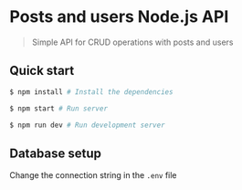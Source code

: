# Posts and users Node.js API

> Simple API for CRUD operations with posts and users

## Quick start

```bash
$ npm install # Install the dependencies

$ npm start # Run server

$ npm run dev # Run development server
```

## Database setup

Change the connection string in the `.env` file
